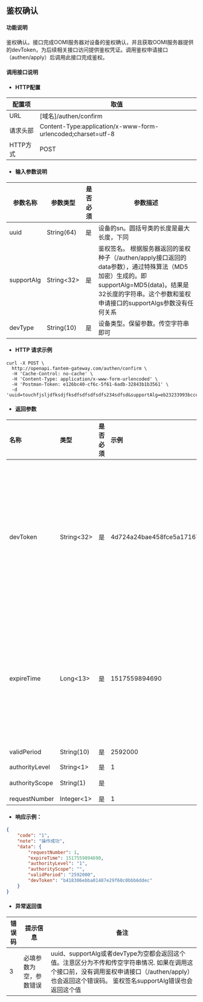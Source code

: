 ## 鉴权确认

#### 功能说明

鉴权确认。接口完成OOMI服务器对设备的鉴权确认，并且获取OOMI服务器提供的devToken，为后续相关接口访问提供鉴权凭证。调用鉴权申请接口（authen/apply）后调用此接口完成鉴权。

#### 调用接口说明

* #### HTTP配置

| 配置项 | 取值 |
| --- | --- |
| URL | \[域名\]/authen/confirm |
| 请求头部 | Content-Type:application/x-www-form-urlencoded;charset=utf-8 |
| HTTP方式 | POST |

* #### 输入参数说明

| 参数名称 | 参数类型 | 是否必须 | 参数描述 |
| --- | --- | --- | --- |
| uuid | String\(64\) | 是 | 设备的sn。圆括号类的长度是最大长度，下同 |
| supportAlg | String&lt;32&gt; | 是 | 鉴权签名。 根据服务器返回的鉴权种子（/authen/apply接口返回的data参数），通过特殊算法（MD5加密）生成的。即supportAlg=MD5\(data\)。结果是32长度的字符串。这个参数和鉴权申请接口的supportAlgs参数没有任何关系 |
| devType | String\(10\) | 是 | 设备类型。保留参数。传空字符串即可 |

* #### HTTP 请求示例

```
curl -X POST \
  http://openapi.fantem-gateway.com/authen/confirm \
  -H 'Cache-Control: no-cache' \
  -H 'Content-Type: application/x-www-form-urlencoded' \
  -H 'Postman-Token: e126bc40-cf6c-5f61-6adb-32843b1b3561' \
  -d 'uuid=touchfjsljdfksdjfksdfsdfsdfsdfs234sdfsd&supportAlg=eb23233993bccea4f0fd4bf48f6da1f8&devType='
```

* #### 返回参数

| 名称 | 类型 | 是否必须 | 示例 | 描述 |
| :--- | :--- | :--- | :--- | :--- |
| devToken | String&lt;32&gt; | 是 | 4d724a24bae458fce5a17167458cdddf | 设备token，32长度的字符串，设备鉴权后生成的访问凭证，如果某个接口需要鉴权后才能访问，那么，访问这个接口时需要携带这个token |
| expireTime | Long&lt;13&gt; | 是 | 1517559894690 | 过期时间，时间戳，1970年1月1日00:00:00 GMT以来的毫秒数。取值范围2的-63次方到2的63次方减一 |
| validPeriod | String\(10\) | 是 | 2592000 | 固定值2592000 |
| authorityLevel | String&lt;1&gt; | 是 | 1 | 固定值1 |
| authorityScope | String\(1\) | 是 |  | 固定值空字符串 |
| requestNumber | Integer&lt;1&gt; | 是 | 1 | 固定值1 |

* #### 响应示例：

```json
{
    "code": "1",
    "note": "操作成功",
    "data": {
        "requestNumber": 1,
        "expireTime": 1517559894690,
        "authorityLevel": "1",
        "authorityScope": "",
        "validPeriod": "2592000",
        "devToken": "b418306ebba01487e29f60c0bbb6ddec"
    }
}
```

* #### 异常返回值

| 错误码 | 提示信息 | 备注 |
| --- | --- | --- |
| 3 | 必填参数为空，参数错误 | uuid、supportAlg或者devType为空都会返回这个值。注意区分为不传和传空字符串情况. 如果在调用这个接口前，没有调用鉴权申请接口（/authen/apply）也会返回这个错误码。 鉴权签名supportAlg错误也会返回这个值 |



